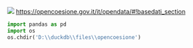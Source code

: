 ![](https://opencoesione.gov.it/static/images/header-logo-it.svg)
https://opencoesione.gov.it/it/opendata/#!basedati_section

```Python
import pandas as pd
import os
os.chdir('D:\\duckdb\\files\\opencoesione')
```


